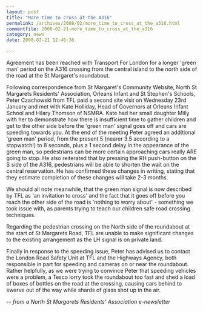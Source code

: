 ```yaml
---
layout: post
title: "More time to cross at the A316"
permalink: /archives/2008/02/more_time_to_cross_at_the_a316.html
commentfile: 2008-02-21-more_time_to_cross_at_the_a316
category: news
date: 2008-02-21 12:46:36

---
```


Agreement has been reached with Transport For London for a longer 'green man' period on the A316 crossing from the central island to the north side of the road at the St Margaret's roundabout.

Following correspondence from St Margaret's Community Website, North St Margarets Residents' Association, Orleans Infant and St Stephen's Schools, Peter Czachowski from TFL paid a second site visit on Wednesday 23rd January and met with Kate Holliday, Head of Governors at Orleans Infant School and Hilary Thomson of NSMRA. Kate had her small daughter Milly with her to demonstrate how there is insufficient time to gather children and get to the other side before the 'green man' signal goes off and cars are speeding towards you. At the end of the meeting Peter agreed an additional 'green man' period, from the present 5 (nearer 3.5 according to a stopwatch!) to 8 seconds, plus a 1 second delay in the appearance of the green man, so pedestrians can be more certain approaching cars really ARE going to stop. He also reiterated that by pressing the RH push-button on the S side of the A316, pedestrians will be able to shorten the wait on the central reservation. He has confirmed these changes in writing, stating that they estimate completion of these changes will take 2-3 months.

We should all note meanwhile, that the green man signal is now described by TFL as 'an invitation to cross' and the fact that it goes off before you reach the other side of the road is 'nothing to worry about' - something we took issue with, as parents trying to teach our children safe road crossing techniques.

Regarding the pedestrian crossing on the North side of the roundabout at the start of St Margarets Road, TFL are unable to make significant changes to the existing arrangement as the LH signal is on private land.

Finally in response to the speeding issue, Peter has advised us to contact the London Road Safety Unit at TFL and the Highways Agency, both responsible in part for speeding and cameras on or near the roundabout. Rather helpfully, as we were trying to convince Peter that speeding vehicles were a problem, a Tesco lorry took the roundabout too fast and shed a load of boxes of bottles on the road at the crossing, causing cars behind to swerve out of the way while shards of glass shot up in the air.

<cite>-- from a North St Margarets Residents' Association e-newsletter</cite>
